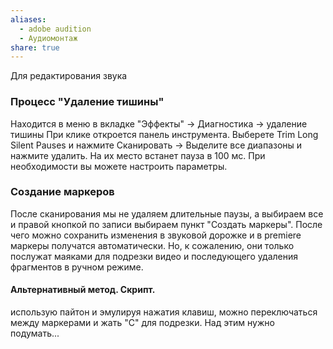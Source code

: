 ```yaml
---
aliases:
  - adobe audition
  - Аудиомонтаж
share: true
---
```


Для редактирования звука

### Процесс "Удаление тишины"
Находится в меню в вкладке "Эффекты" -> Диагностика -> удаление тишины
При клике откроется панель инструмента. Выберете  Trim Long Silent Pauses и нажмите Сканировать -> Выделите все диапазоны и нажмите удалить. На их место встанет пауза в 100 мс. При необходимости вы можете настроить параметры.
### Создание маркеров
После сканирования мы не удаляем длительные паузы, а выбираем все и правой кнопкой по записи выбираем пункт "Создать маркеры".
После чего можно сохранить изменения в звуковой дорожке и в premiere маркеры получатся автоматически. Но, к сожалению, они только послужат маяками для подрезки видео и последующего удаления фрагментов в ручном режиме.

#### Альтернативный метод. Скрипт.
использую пайтон и эмулируя нажатия клавиш, можно переключаться между маркерами и жать "С" для подрезки. Над этим нужно подумать...